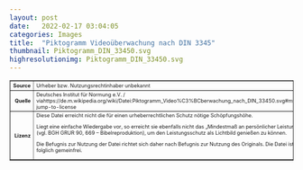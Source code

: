 ```yaml
---
layout: post
date:   2022-02-17 03:04:05
categories: Images
title:  "Piktogramm Videoüberwachung nach DIN 3345"
thumbnail: Piktogramm_DIN_33450.svg
highresolutionimg: Piktogramm_DIN_33450.svg
---
```


<div class="entry-content">

<table style="font-size: xx-small" border="1" cellpadding="2">
<tbody>
<tr>
<th style="text-align: right" width="81"><strong>Source</strong></th>
<td>Urheber bzw. Nutzungsrechtinhaber unbekannt</td>
</tr>
<tr>
<th style="text-align: right" width="81"><strong>Quelle</strong></th>
<td>Deutsches Institut für Normung e.V. / viahttps://de.m.wikipedia.org/wiki/Datei:Piktogramm_Video%C3%BCberwachung_nach_DIN_33450.svg#mw-jump-to-license </td>
</tr>
<tr>
<th style="text-align: right" width="81"><strong>Lizenz</strong></th>
<td>
Diese Datei erreicht nicht die für einen urheberrechtlichen Schutz nötige Schöpfungshöhe.

Liegt eine einfache Wiedergabe vor, so erreicht sie ebenfalls nicht das „Mindestmaß an persönlicher Leistung“ (vgl. BGH GRUR 90, 669 – Bibelreproduktion), um den Leistungsschutz als Lichtbild genießen zu können.

Die Befugnis zur Nutzung der Datei richtet sich daher nach Befugnis zur Nutzung des Originals. Die Datei ist folglich gemeinfrei.</td>
</tr>
</tbody>
</table>
<p>&nbsp;</p>

</div><!-- .entry-content -->
